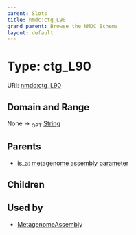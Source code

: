 ```yaml
---
parent: Slots
title: nmdc:ctg_L90
grand_parent: Browse the NMDC Schema
layout: default
---
```


# Type: ctg_L90




URI: [nmdc:ctg_L90](https://microbiomedata/meta/ctg_L90)

## Domain and Range

None ->  <sub>OPT</sub> [String](types/String.md)

## Parents

 *  is_a: [metagenome assembly parameter](metagenome_assembly_parameter.md)

## Children


## Used by

 * [MetagenomeAssembly](MetagenomeAssembly.md)
